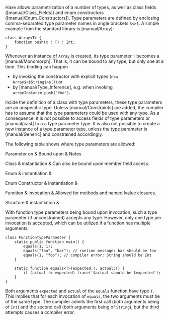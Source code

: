 Haxe allows parametrization of a number of types, as well as class fields ([manual/Class_Fields]) and enum constructors ([manual/Enum_Constructors]). Type parameters are defined by enclosing comma-separated type parameter names in angle brackets `$<>$`. A simple example from the standard library is [manual/Array]:

```
class Array<T> {
	function push(x : T) : Int;
}
```
Whenever an instance of `Array` is created, its type parameter `T` becomes a [manual/Monomorph]. That is, it can be bound to any type, but only one at a time. This binding can happen



* by invoking the constructor with explicit types (`new Array$<$String$>$()`) or
* by [manual/Type_Inference], e.g. when invoking `arrayInstance.push("foo")`.


Inside the definition of a class with type parameters, these type parameters are an unspecific type. Unless [manual/Constraints] are added, the compiler has to assume that the type parameters could be used with any type. As a consequence, it is not possible to access fields of type parameters or [manual/cast] to a a type parameter type. It is also not possible to create a new instance of a type parameter type, unless the type parameter is [manual/Generic] and constrained accordingly. 

The following table shows where type parameters are allowed:




Parameter on & Bound upon & Notes 
 
Class & instantiation & Can also be bound upon member field access. 

Enum & instantiation & 

Enum Constructor & instantiation & 

Function & invocation & Allowed for methods and named lvalue closures. 

Structure & instantiation & 
 


With function type parameters being bound upon invocation, such a type parameter (if unconstrained) accepts any type. However, only one type per invocation is accepted, which can be utilized if a function has multiple arguments:

```
class FunctionTypeParameter {
	static public function main() {
		equals(1, 1);
		equals("foo", "bar"); // runtime message: bar should be foo
		equals(1, "foo"); // compiler error: String should be Int
	}
	
	static function equals<T>(expected:T, actual:T) {
		if (actual != expected) trace('$actual should be $expected');
	}
}
```
Both arguments `expected` and `actual` of the `equals` function have type `T`. This implies that for each invocation of `equals`, the two arguments must be of the same type. The compiler admits the first call (both arguments being of `Int`) and the second call (both arguments being of `String`), but the third attempts causes a compiler error.